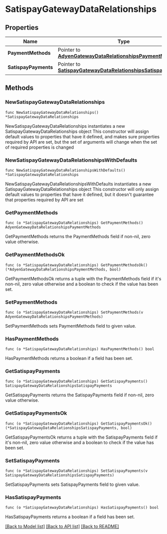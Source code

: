 # SatispayGatewayDataRelationships

## Properties

Name | Type | Description | Notes
------------ | ------------- | ------------- | -------------
**PaymentMethods** | Pointer to [**AdyenGatewayDataRelationshipsPaymentMethods**](AdyenGatewayDataRelationshipsPaymentMethods.md) |  | [optional] 
**SatispayPayments** | Pointer to [**SatispayGatewayDataRelationshipsSatispayPayments**](SatispayGatewayDataRelationshipsSatispayPayments.md) |  | [optional] 

## Methods

### NewSatispayGatewayDataRelationships

`func NewSatispayGatewayDataRelationships() *SatispayGatewayDataRelationships`

NewSatispayGatewayDataRelationships instantiates a new SatispayGatewayDataRelationships object
This constructor will assign default values to properties that have it defined,
and makes sure properties required by API are set, but the set of arguments
will change when the set of required properties is changed

### NewSatispayGatewayDataRelationshipsWithDefaults

`func NewSatispayGatewayDataRelationshipsWithDefaults() *SatispayGatewayDataRelationships`

NewSatispayGatewayDataRelationshipsWithDefaults instantiates a new SatispayGatewayDataRelationships object
This constructor will only assign default values to properties that have it defined,
but it doesn't guarantee that properties required by API are set

### GetPaymentMethods

`func (o *SatispayGatewayDataRelationships) GetPaymentMethods() AdyenGatewayDataRelationshipsPaymentMethods`

GetPaymentMethods returns the PaymentMethods field if non-nil, zero value otherwise.

### GetPaymentMethodsOk

`func (o *SatispayGatewayDataRelationships) GetPaymentMethodsOk() (*AdyenGatewayDataRelationshipsPaymentMethods, bool)`

GetPaymentMethodsOk returns a tuple with the PaymentMethods field if it's non-nil, zero value otherwise
and a boolean to check if the value has been set.

### SetPaymentMethods

`func (o *SatispayGatewayDataRelationships) SetPaymentMethods(v AdyenGatewayDataRelationshipsPaymentMethods)`

SetPaymentMethods sets PaymentMethods field to given value.

### HasPaymentMethods

`func (o *SatispayGatewayDataRelationships) HasPaymentMethods() bool`

HasPaymentMethods returns a boolean if a field has been set.

### GetSatispayPayments

`func (o *SatispayGatewayDataRelationships) GetSatispayPayments() SatispayGatewayDataRelationshipsSatispayPayments`

GetSatispayPayments returns the SatispayPayments field if non-nil, zero value otherwise.

### GetSatispayPaymentsOk

`func (o *SatispayGatewayDataRelationships) GetSatispayPaymentsOk() (*SatispayGatewayDataRelationshipsSatispayPayments, bool)`

GetSatispayPaymentsOk returns a tuple with the SatispayPayments field if it's non-nil, zero value otherwise
and a boolean to check if the value has been set.

### SetSatispayPayments

`func (o *SatispayGatewayDataRelationships) SetSatispayPayments(v SatispayGatewayDataRelationshipsSatispayPayments)`

SetSatispayPayments sets SatispayPayments field to given value.

### HasSatispayPayments

`func (o *SatispayGatewayDataRelationships) HasSatispayPayments() bool`

HasSatispayPayments returns a boolean if a field has been set.


[[Back to Model list]](../README.md#documentation-for-models) [[Back to API list]](../README.md#documentation-for-api-endpoints) [[Back to README]](../README.md)


